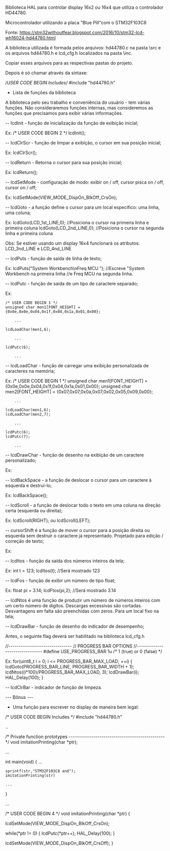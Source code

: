Biblioteca HAL para controlar display 16x2 ou 16x4 que utiliza o controlador HD44780.

Microcontrolador utilizando a placa "Blue Pill"com o STM32F103C8

Fonte: https://stm32withoutfear.blogspot.com/2016/10/stm32-lcd-wh16024-hd44780.html

A biblioteca utilizada é formada pelos arquivos: hd44780.c na pasta \src e os arquivos hd44780.h e lcd_cfg.h localizados na pasta \inc.

Copiar esses arquivos para as respectivas pastas do projeto.

Depois é só chamar através da sintaxe:

/*USER CODE BEGIN Includes*/
#include "hd44780.h"

- Lista de funções da biblioteca

A biblioteca pelo seu trabalho e conveniência do usuário - tem várias funções. Não consideraremos funções internas, mas consideremos as funções que precisamos para exibir várias informações.

-- lcdInit - função de inicialização da função de exibição inicial;

Ex:
  /* USER CODE BEGIN 2 */
  lcdInit();

  
-- lcdClrScr - função de limpar a exibição, o cursor em sua posição inicial;

Ex:
	lcdClrScr();

	  
-- lcdReturn - Retorna o cursor para sua posição inicial;

Ex:
    lcdReturn();
	  
	  
-- lcdSetMode - configuração de modo: exibir on / off, cursor pisca on / off, cursor on / off;

Ex:
    lcdSetMode(VIEW_MODE_DispOn_BlkOff_CrsOn);

	
-- lcdGoto - a função define o cursor para um local específico: uma linha, uma coluna;

Ex:
	lcdGoto(LCD_1st_LINE,0); //Posiciona o cursor na primeira linha e primeira coluna
	lcdGoto(LCD_2nd_LINE,0); //Posiciona o cursor na segunda linha e primeira coluna
	  
Obs: Se estiver usando um display 16x4 funcionará os atributos: LCD_3nd_LINE e LCD_4nd_LINE 	  


-- lcdPuts - função de saída de linha de texto;

Ex:
	lcdPuts("System Workbench\nFreq MCU "); //Escreve "System Workbench na primeira linha
						//e Freq MCU na segunda linha.
											  

-- lcdPutc - função de saída de um tipo de caractere separado;

Ex:

	/* USER CODE BEGIN 1 */
	unsigned char men1[FONT_HEIGHT] = {0x0e,0x0e,0x04,0x1f,0x04,0x1a,0x01,0x00};
		
		...
		
	lcdLoadChar(men1,6);
		
		...
		
	lcdPutc(6);	
		  
		...

-- lcdLoadChar - função de carregar uma exibição personalizada de caracteres na memória;

Ex:
	/* USER CODE BEGIN 1 */
	unsigned char men1[FONT_HEIGHT] = {0x0e,0x0e,0x04,0x1f,0x04,0x1a,0x01,0x00};
	unsigned char men2[FONT_HEIGHT] = {0x07,0x07,0x0a,0x07,0x02,0x05,0x09,0x00};
		
		...
		
	lcdLoadChar(men1,6);
	lcdLoadChar(men2,7);
		
		...
		
	lcdPutc(6);
	lcdPutc(7);		
		  
		...


-- lcdDrawChar - função de desenho na exibição de um caractere personalizado;

Ex:


-- lcdBackSpace - a função de deslocar o cursor para um caractere à esquerda e destruí-lo;

Ex:
    lcdBackSpace();
	
	
-- lcdScroll - a função de deslocar todo o texto em uma coluna na direção certa (esquerda ou direita);

Ex:
    lcdScroll(RIGHT);
	      ou
	lcdScroll(LEFT);
		  

-- cursorShift é a função de mover o cursor para a posição direita ou esquerda sem destruir o caractere já representado. Projetado para edição / correção de texto;

Ex:


-- lcdItos - função da saída dos números inteiros da tela;

Ex:
	int t = 123;
	lcdItos(t);		//Será mostrado 123

	  
-- lcdFos - função de exibir um número de tipo float;

Ex:
	float pi = 3.14;
	lcdFtos(pi,2);		//Será mostrado 3.14

	
-- lcdNtos é uma função de produzir um número de números inteiros com um certo número de dígitos. Descargas excessivas são cortadas. Desvantagens em falta são preenchidas com zeros. Para um local fixo na tela;

-- lcdDrawBar - função de desenho do indicador de desempenho;

Antes, o seguinte flag deverá ser habilitado na biblioteca lcd_cfg.h

//-------------------------------
// PROGRESS BAR OPTIONS
//-------------------------------
#define USE_PROGRESS_BAR			1u				/* 1 (true) or 0 (false) */


Ex:
    for(uint8_t i = 0; i <= PROGRESS_BAR_MAX_LOAD; ++i)
    {
		lcdGoto(PROGRESS_BAR_LINE, PROGRESS_BAR_WIDTH + 1);
	    lcdNtos((i*100)/PROGRESS_BAR_MAX_LOAD, 3);
	    lcdDrawBar(i);
	    HAL_Delay(100);
    }

	
-- lcdClrBar - indicador de função de limpeza.



--- Bônus ---

- Uma função para escrever no display de maneira bem legal:

/* USER CODE BEGIN Includes */
#include "hd44780.h"

..

/* Private function prototypes -----------------------------------------------*/
void imitationPrinting(char *ptr);

...

int main(void)
{
	...
	
	sprintf(str,"STM32F103C8 and");
	imitationPrinting(str)	
	
	...
}

...

/* USER CODE BEGIN 4 */
void imitationPrinting(char *ptr)
{

 lcdSetMode(VIEW_MODE_DispOn_BlkOff_CrsOn);

 while(*ptr != 0)
 {
  lcdPutc(*ptr++);
  HAL_Delay(100);
 }

 lcdSetMode(VIEW_MODE_DispOn_BlkOff_CrsOff);
}
